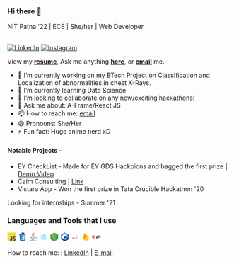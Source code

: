### Hi there 👋

NIT Patna '22 | ECE | She/her | Web Developer

<br>
 <a href="https://www.linkedin.com/in/aditi-anshu-2202a3194" target="_blank"><img src="https://img.shields.io/badge/LinkedIn-%230077B5.svg?&style=flat-square&logo=linkedin&logoColor=white" alt="LinkedIn"></a>
<a href="https://www.instagram.com/anshu_aditi" target="_blank"><img src="https://img.shields.io/badge/Instagram-%23E4405F.svg?&style=flat-square&logo=instagram&logoColor=white" alt="Instagram"></a>
<br>

 
View my **[resume](https://drive.google.com/file/d/1wEU7Wg7igSvn7nek2ryQipQ78OG0VSEt/view?usp=sharing)**, 
Ask me anything **[here](https://www.linkedin.com/in/aditi-anshu-2202a3194)**, 
or **[email](mailto:aditianshu09@gmail.com)** me. 
<br>

- 🔭 I’m currently working on my BTech Project on Classification and Localization of abnormalities in chest X-Rays.
- 🌱 I’m currently learning Data Science
- 👯 I’m looking to collaborate on any new/exciting hackathons!
- 💬 Ask me about: A-Frame/React JS
- 📫 How to reach me: [email](mailto:aditianshu09@gmail.com)
- 😄 Pronouns: She/Her
- ⚡ Fun fact: Huge anime nerd xD
 
 
 #### Notable Projects - 
  * EY CheckList - Made for EY GDS Hackpions and bagged the first prize | [Demo Video](https://youtu.be/txN98IHSNHE) 
  * Caim Consulting |  [Link](https://www.caimconsulting.in/)
  * Vistara App - Won the first prize in Tata Crucible Hackathon '20 
  

Looking for internships - Summer '21

<h3><strong>Languages and Tools that I use</strong></h3>  

<code><img height="20" src="https://raw.githubusercontent.com/github/explore/80688e429a7d4ef2fca1e82350fe8e3517d3494d/topics/javascript/javascript.png"></code>
<code><img height="20" src="https://raw.githubusercontent.com/github/explore/80688e429a7d4ef2fca1e82350fe8e3517d3494d/topics/css/css.png"></code>
<code><img height="20" src="https://raw.githubusercontent.com/github/explore/80688e429a7d4ef2fca1e82350fe8e3517d3494d/topics/java/java.png"></code>
<code><img height="20" src="https://raw.githubusercontent.com/github/explore/80688e429a7d4ef2fca1e82350fe8e3517d3494d/topics/react/react.png"></code>
<code><img height="20" src="https://raw.githubusercontent.com/github/explore/80688e429a7d4ef2fca1e82350fe8e3517d3494d/topics/nodejs/nodejs.png"></code>
<code><img height="20" src="https://raw.githubusercontent.com/github/explore/80688e429a7d4ef2fca1e82350fe8e3517d3494d/topics/cpp/cpp.png"></code>
<code><img height="20" src="https://raw.githubusercontent.com/github/explore/80688e429a7d4ef2fca1e82350fe8e3517d3494d/topics/mysql/mysql.png"></code>
<code><img height="20" src="https://raw.githubusercontent.com/github/explore/80688e429a7d4ef2fca1e82350fe8e3517d3494d/topics/firebase/firebase.png"></code>
<code><img height="20" src="https://raw.githubusercontent.com/github/explore/80688e429a7d4ef2fca1e82350fe8e3517d3494d/topics/git/git.png"></code>

 
How to reach me: : [LinkedIn](https://www.linkedin.com/in/aditi-anshu-2202a3194) | [E-mail](mailto:aditianshu09@gmail.com)


<!--
**aditianshu/aditianshu** is a ✨ _special_ ✨ repository because its `README.md` (this file) appears on your GitHub profile.

Here are some ideas to get you started:

- 🔭 I’m currently working on ...
- 🌱 I’m currently learning ...
- 👯 I’m looking to collaborate on ...
- 🤔 I’m looking for help with ...
- 💬 Ask me about ...
- 📫 How to reach me: ...
- 😄 Pronouns: ...
- ⚡ Fun fact: ...
-->
